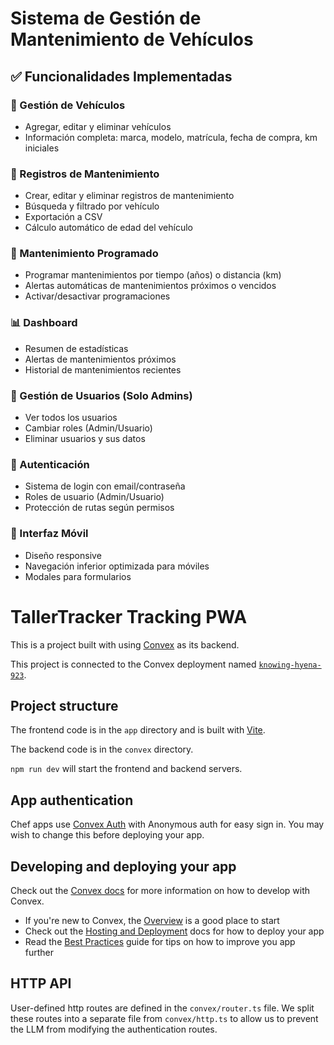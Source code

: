 # Sistema de Gestión de Mantenimiento de Vehículos

## ✅ Funcionalidades Implementadas

### 🚗 Gestión de Vehículos

- Agregar, editar y eliminar vehículos
- Información completa: marca, modelo, matrícula, fecha de compra, km iniciales

### 🔧 Registros de Mantenimiento

- Crear, editar y eliminar registros de mantenimiento
- Búsqueda y filtrado por vehículo
- Exportación a CSV
- Cálculo automático de edad del vehículo

### 📅 Mantenimiento Programado

- Programar mantenimientos por tiempo (años) o distancia (km)
- Alertas automáticas de mantenimientos próximos o vencidos
- Activar/desactivar programaciones

### 📊 Dashboard

- Resumen de estadísticas
- Alertas de mantenimientos próximos
- Historial de mantenimientos recientes

### 👥 Gestión de Usuarios (Solo Admins)

- Ver todos los usuarios
- Cambiar roles (Admin/Usuario)
- Eliminar usuarios y sus datos

### 🔐 Autenticación

- Sistema de login con email/contraseña
- Roles de usuario (Admin/Usuario)
- Protección de rutas según permisos

### 📱 Interfaz Móvil

- Diseño responsive
- Navegación inferior optimizada para móviles
- Modales para formularios

# TallerTracker Tracking PWA

This is a project built with using [Convex](https://convex.dev) as its backend.

This project is connected to the Convex deployment named [`knowing-hyena-923`](https://dashboard.convex.dev/d/knowing-hyena-923).

## Project structure

The frontend code is in the `app` directory and is built with [Vite](https://vitejs.dev/).

The backend code is in the `convex` directory.

`npm run dev` will start the frontend and backend servers.

## App authentication

Chef apps use [Convex Auth](https://auth.convex.dev/) with Anonymous auth for easy sign in. You may wish to change this before deploying your app.

## Developing and deploying your app

Check out the [Convex docs](https://docs.convex.dev/) for more information on how to develop with Convex.

- If you're new to Convex, the [Overview](https://docs.convex.dev/understanding/) is a good place to start
- Check out the [Hosting and Deployment](https://docs.convex.dev/production/) docs for how to deploy your app
- Read the [Best Practices](https://docs.convex.dev/understanding/best-practices/) guide for tips on how to improve you app further

## HTTP API

User-defined http routes are defined in the `convex/router.ts` file. We split these routes into a separate file from `convex/http.ts` to allow us to prevent the LLM from modifying the authentication routes.
